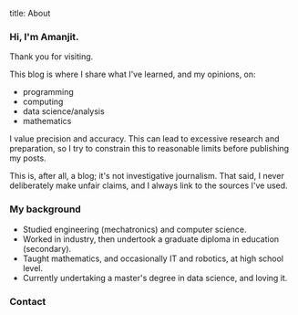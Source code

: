 title: About

### Hi, I'm Amanjit.

Thank you for visiting.

This blog is where I share what I've learned, and my opinions, on:

- programming
- computing
- data science/analysis
- mathematics

I value precision and accuracy. This can lead to excessive research and preparation, so I try to constrain this to reasonable limits before publishing my posts. 

This is, after all, a blog; it's not investigative journalism. That said, I never deliberately make unfair claims, and I always link to the sources I've used.

### My background

- Studied engineering (mechatronics) and computer science. 
- Worked in industry, then undertook a graduate diploma in education (secondary).
- Taught mathematics, and occasionally IT and robotics, at high school level.
- Currently undertaking a master's degree in data science, and loving it. 

### Contact 
